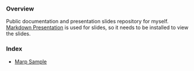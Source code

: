 ### Overview

Public documentation and presentation slides repository for myself. [Markdown Presentation](https://github.com/marp-team/marp) is used for slides, so it needs to be installed to view the slides.

### Index

- [Marp Sample](./marp_sample/basic.md)
